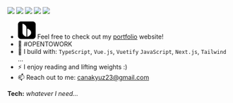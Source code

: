 [<img src="https://img.shields.io/badge/github-2312100E.svg?&style=for-the-badge&logo=github&logoColor=white&color=black" />](https://github.com/canakyuz)
[<img src="https://img.shields.io/badge/linkedin-%230077B5.svg?&style=for-the-badge&logo=linkedin&logoColor=white" />](https://www.linkedin.com/in/bcakyz/)
[<img src="https://img.shields.io/static/v1?message=Instagram&logo=instagram&label=&color=E4405F&logoColor=white&labelColor=&style=for-the-badge" />](https://instagram.com/canakyuz__)
[<img src="https://img.shields.io/static/v1?message=Medium&logo=medium&label=&color=12100E&logoColor=white&labelColor=&style=for-the-badge"/>](https://canakyuz.medium.com/)
[<img src="https://img.shields.io/badge/Twitter-1DA1F2?style=for-the-badge&logo=twitter&logoColor=white" />](https://www.twitter.com/in/bcakyz/)


- ![](https://github.com/canakyuz/v4/blob/main/public/logo/favicon.svg) Feel free to check out my [portfolio](https://canakyuz.dev/) website!
- 🏢 #OPENTOWORK
- 🧰 I build with: `TypeScript`, `Vue.js`, `Vuetify` `JavaScript`, `Next.js`, `Tailwind` ...
- ⚡ I enjoy reading and lifting weights :)
- 📫 Reach out to me: canakyuz23@gmail.com

**Tech:** _whatever I need..._
